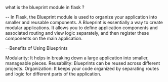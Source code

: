 what is the blueprint module in flask ?

-- In Flask, the Blueprint module is used to organize your application into smaller and reusable components. A Blueprint is essentially a way to create modular applications. It allows you to define application components and associated routing and view logic separately, and then register these components on the main application.
 
--Benefits of Using Blueprints

Modularity: It helps in breaking down a large application into smaller, manageable pieces.
Reusability: Blueprints can be reused across different projects.
Organization: It keeps your code organized by separating routes and logic for different parts of the application.


